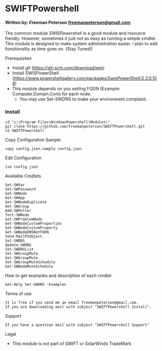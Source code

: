 
# SWIFTPowershell
#### Written by:         Freeman Peterson freemanpeterson@gmail.com

The common module *SWISPowershell* is a good module and resource frendly. However, sometimes it just not as easy as running a simple cmdlet. This module is designed to make system administration easier. 
I plan to add functionality as time goes on. (Stay Tuned!)

Prerequisites
+ Install git (https://git-scm.com/download/win)
+ Install SWISPowerShell (https://www.powershellgallery.com/packages/SwisPowerShell/2.3.0.108)
+ This module depends on you setting FQDN (Example: Computer.Domain.Com) for each node. 
  - You may use Set-SWDNS to make your environment complaint. 

### Install
```
cd "c:\Program Files\WindowsPowershell\Modules\"
git clone https://github.com/freemanpeterson/SWIFTPowershell.git
cd SWIFTPowershell
```
Copy Configuration Sample
```
copy config.json.sample config.json
```
Edit Configuration
```
ise config.json 
````
Available Cmdlets
```
Get-SWVar
Set-SWPassword
Get-SWNode
Get-SWApp
Get-SWNodeDuplicate
Get-SWGroup
Add-SWPoller
Test-SWNode
Get-SWProblemNode
Get-SWNodeCustomProperties
Set-SWNodeCustomProperty
Get-SWNodeDNSNotFQDN
Send-MailPSObject
Set-SWDNS
Update-SWDNS
Set-SWDNSList
Set-SWGroupMute
Get-SWGroupMute
Set-SWGroupMuteSchedule
Get-SWNodeMuteSchedule
```
How to get examples and description of each cmdlet
```
Get-Help Set-SWDNS -Examples
```

Terms of use
```
It is free if you send me an email freemanpeterson@gmail.com. 
If you are downloading mail with subject "SWIFTPowershell Install".
```
Support
```
If you have a question mail with subject "SWIFTPowershell Support"
```
Legal
+ This module is not part of SWIFT or SolarWinds TradeMark
